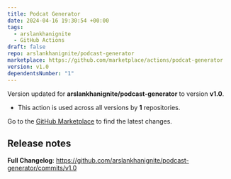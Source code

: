```yaml
---
title: Podcat Generator
date: 2024-04-16 19:30:54 +00:00
tags:
  - arslankhanignite
  - GitHub Actions
draft: false
repo: arslankhanignite/podcast-generator
marketplace: https://github.com/marketplace/actions/podcat-generator
version: v1.0
dependentsNumber: "1"
---
```



Version updated for **arslankhanignite/podcast-generator** to version **v1.0**.
- This action is used across all versions by **1** repositories.

Go to the [GitHub Marketplace](https://github.com/marketplace/actions/podcat-generator) to find the latest changes.

## Release notes

**Full Changelog**: https://github.com/arslankhanignite/podcast-generator/commits/v1.0
